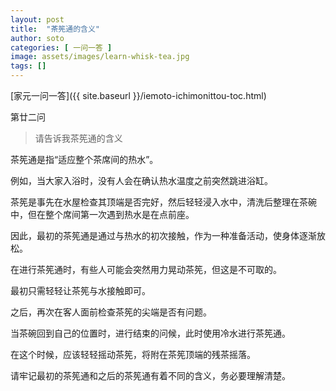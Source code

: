 ```yaml
---
layout: post
title:  "茶筅通的含义"
author: soto
categories: [ 一问一答 ]
image: assets/images/learn-whisk-tea.jpg
tags: []
---
```


[家元一问一答]({{ site.baseurl }}/iemoto-ichimonittou-toc.html)

第廿二问

> 请告诉我茶筅通的含义

茶筅通是指“适应整个茶席间的热水”。

例如，当大家入浴时，没有人会在确认热水温度之前突然跳进浴缸。

茶筅是事先在水屋检查其顶端是否完好，然后轻轻浸入水中，清洗后整理在茶碗中，但在整个席间第一次遇到热水是在点前座。

因此，最初的茶筅通是通过与热水的初次接触，作为一种准备活动，使身体逐渐放松。

在进行茶筅通时，有些人可能会突然用力晃动茶筅，但这是不可取的。

最初只需轻轻让茶筅与水接触即可。

之后，再次在客人面前检查茶筅的尖端是否有问题。

当茶碗回到自己的位置时，进行结束的问候，此时使用冷水进行茶筅通。

在这个时候，应该轻轻摇动茶筅，将附在茶筅顶端的残茶摇落。

请牢记最初的茶筅通和之后的茶筅通有着不同的含义，务必要理解清楚。
